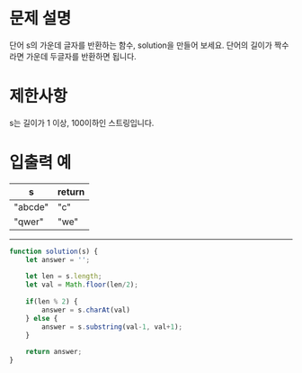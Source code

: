 # 문제 설명

단어 s의 가운데 글자를 반환하는 함수, solution을 만들어 보세요. 단어의 길이가 짝수라면 가운데 두글자를 반환하면 됩니다.


# 제한사항

s는 길이가 1 이상, 100이하인 스트링입니다.


# 입출력 예

| s     | return   | 
|-------|----------|
|"abcde"| "c"      |
|"qwer" |	"we"     |


---

```javascript
function solution(s) {
    let answer = '';
    
    let len = s.length;
    let val = Math.floor(len/2);
    
    if(len % 2) {
        answer = s.charAt(val)
    } else {
        answer = s.substring(val-1, val+1);
    }
    
    return answer;
}
```